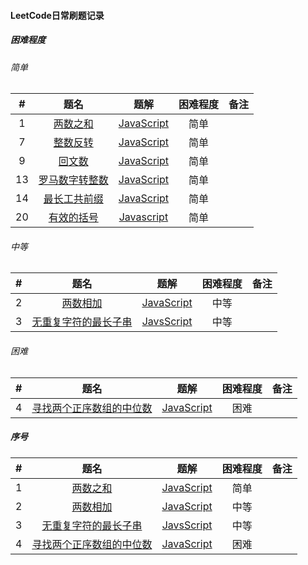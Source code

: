 #### LeetCode日常刷题记录

##### 困难程度
###### 简单
|#|题名|题解|困难程度|备注|
|  :----:  | :----: |  :----:  | :----:  | :----: |
|1|[两数之和](https://leetcode.com/problems/two-sum/)|[JavaScript](easy/two-sum.js)|简单|
|7|[整数反转](https://leetcode.com/problems/reverse-integer/)|[JavaScript](easy/reverse-integer.js)|简单|
|9|[回文数](https://leetcode.com/problems/palindrome-number/)|[JavaScript](easy/palindrome-number.js)|简单|
|13|[罗马数字转整数](https://leetcode.com/problems/roman-to-integer/)|[JavaScript](easy/roman-to-integer.js)|简单|
|14|[最长工共前缀](https://leetcode.com/problems/longest-common-prefix/)|[JavaScript](easy/longest-common-prefix.js)|简单|
|20|[有效的括号](https://leetcode.com/problems/valid-parentheses/)|[Javascript](easy/valid-parentheses.js)|简单|

###### 中等
|#|题名|题解|困难程度|备注|
|  :----:  | :----: |  :----:  | :----:  | :----: |
|2|[两数相加](https://leetcode.com/problems/add-two-numbers/)|[JavaScript](medium/add-two-numbers.js)|中等|
|3|[无重复字符的最长子串](https://leetcode.com/problems/longest-substring-without-repeating-characters/)|[JavsScript](medium/longest-substring-without-repeating-characters.js)|中等|
###### 困难
|#|题名|题解|困难程度|备注|
|  :----:  | :----: |  :----:  | :----:  | :----: |
|4|[寻找两个正序数组的中位数](https://leetcode.com/problems/median-of-two-sorted-arrays/)|[JavaScript](hard/median-of-two-sorted-arrays.js)|困难|

##### 序号
|#|题名|题解|困难程度|备注|
|  :----:  | :----: |  :----:  | :----:  | :----: |
|1|[两数之和](https://leetcode.com/problems/two-sum/)|[JavaScript](easy/two-sum.js)|简单|
|2|[两数相加](https://leetcode.com/problems/add-two-numbers/)|[JavaScript](medium/add-two-numbers.js)|中等|
|3|[无重复字符的最长子串](https://leetcode.com/problems/longest-substring-without-repeating-characters/)|[JavsScript](medium/longest-substring-without-repeating-characters.js)|中等|
|4|[寻找两个正序数组的中位数](https://leetcode.com/problems/median-of-two-sorted-arrays/)|[JavaScript](hard/median-of-two-sorted-arrays.js)|困难|
